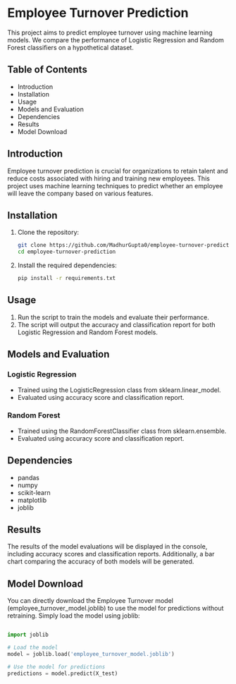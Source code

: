 # Employee Turnover Prediction

This project aims to predict employee turnover using machine learning models. We compare the performance of Logistic Regression and Random Forest classifiers on a hypothetical dataset.

## Table of Contents
- Introduction
- Installation
- Usage
- Models and Evaluation
- Dependencies
- Results
- Model Download

## Introduction
Employee turnover prediction is crucial for organizations to retain talent and reduce costs associated with hiring and training new employees. This project uses machine learning techniques to predict whether an employee will leave the company based on various features.

## Installation
1. Clone the repository:
   ```bash
   git clone https://github.com/MadhurGupta0/employee-turnover-prediction.git
   cd employee-turnover-prediction
2. Install the required dependencies:
   ```bash
   pip install -r requirements.txt

## Usage
1. Run the script to train the models and evaluate their performance.
2. The script will output the accuracy and classification report for both Logistic Regression and Random Forest models.

## Models and Evaluation
### Logistic Regression
- Trained using the LogisticRegression class from sklearn.linear_model.
- Evaluated using accuracy score and classification report.
### Random Forest
- Trained using the RandomForestClassifier class from sklearn.ensemble.
- Evaluated using accuracy score and classification report.

  
## Dependencies
- pandas
- numpy
- scikit-learn
- matplotlib
- joblib

## Results
The results of the model evaluations will be displayed in the console, including accuracy scores and classification reports. Additionally, a bar chart comparing the accuracy of both models will be generated.

## Model Download
You can directly download the Employee Turnover model (employee_turnover_model.joblib) to use the model for predictions without retraining. Simply load the model using joblib:

```Python

import joblib

# Load the model
model = joblib.load('employee_turnover_model.joblib')

# Use the model for predictions
predictions = model.predict(X_test)
```


   
